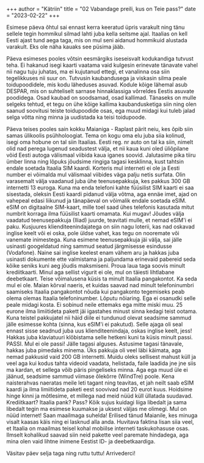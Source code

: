 +++
author = "Kätriin"
title = "02 Vabandage preili, kus on Teie pass?"
date = "2023-02-22"
+++

Esimese päeva õhtul sai ennast kerra keeratud üpris varakult ning tänu sellele tegin hommikul silmad lahti juba kella seitsme ajal. Itaalias on kell Eesti ajast tund aega taga, mis on mul seni aidanud hommikuid alustada varakult. Eks ole näha kauaks see püsima jääb.

Päeva esimeses pooles võtsin eesmärgiks iseseisvalt kodukandiga tutvust teha. Ei hakanud isegi kaarti vaatama vaid kulgesin erinevate tänavate vahel nii nagu tuju juhatas, ma ei kujutanud ettegi, et vanalinna osa siin tegelikkuses nii suur on. Tutvusin kaubandusega ja viskasin silma peale toidupoodidele, mis kodu läheduses asuvad. Kodule kõige lähemal asub DESPAR, mis on suhteliselt sarnase hinnaklassiga võrreldes Eestis asuvate poodidega. Osad kaubad on soodsamad, osad kallimad. Tänaseks on mulle selgeks tehtud, et tegu on ühe kõige kallima kaubandusketiga siin ning olen saanud soovitusi teiste toidupoodide osas, ega muud midagi kui tuleb jalad selga võtta ning minna ja uudistada ka teisi toidupoode. 

Päeva teises pooles sain kokku Maianiga - Raplast pärit neiu, kes õpib siin samas ülikoolis psühholoogiat. Tema on kogu oma elu juba siia kolinud, isegi oma hobune on tal siin Itaalias. Eesti reg. nr auto on tal ka siin, nimelt olid nad perega lugenud seadustest välja, et nii kaua kuni oled üliõpilane võid Eesti autoga välismaal viibida kaua iganes soovid. Jalutasime pika tiiru ümber linna ning lõpuks jõudsime ringiga tagasi kesklinna, kust tahtsin endale soetada Itaalia SIM kaardi. Korteris mul interneti ei ole ja Eesti number ei võimalda mul välismaal viibides väga palju netis surfata. Olin varasemalt välja vaadanud juba ühe teenusepakkuja, kes pakkus 300 GB internetti 13 euroga. Kuna ma enda telefoni kahte füüsilist SIM kaarti ei saa sisestada, oleksin Eesti kaardi pidanud välja võtma, aga ennäe imet, ajad on vahepeal edasi liikunud ja tänapäeval on võimalik endale soetada eSIM. eSIM on digitaalne SIM-kaart, mille toel saad ühes telefonis kasutada mitut numbrit korraga ilma füüsilist kaarti omamata. Kui mugav! Jõudes välja vaadatud teenusepakkuja (Iliad) juurde, teavitati mulle, et nemad eSIM'i ei paku. Kusjuures klienditeenindajatega on siin nagu loterii, kas nad oskavad inglise keelt või ei oska, pole üldse vahet, kas tegu on nooremate või vanemate inimestega. Kuna esimene teenusepakkuja jäi välja, sai jälle usinasti googeldatud ning sammud seatud järgmisesse esindusse (Vodafone). Naine sai inglise keelest enam vähem aru ja hakkas juba usinasti dokumente ette valmistama ja paljundama erinevaid pabereid seda kõike seniks kuni aeg jõudis maksmiseni. Proua laua taga soovis minult krediitkaarti. Minul aga sellist vigurit ei ole, mul on täiesti lihtlabane deebetkaart. Teise võimalusena küsis ta minult Itaalia pangakontot. Ka seda mul ei ole. Maian kõrval naeris, et kuidas saavad nad minult telefoninumbri saamiseks Itaalia pangakontot nõuda kui pangakonto tegemiseks peab olema olemas Itaalia telefoninumber. Lõputu nõiaring. Ega ei osanudki selle peale midagi kosta. Ei sobinud neile ettemaks ega mitte miski muu. 25 eurone ilma limiitideta pakett jäi igastahes minust sinna kedagi teist ootama. Kuna teistel pakkujatel nii häid diile ei tundunud olevat seadsime sammud jälle esimesse kohta (sinna, kus eSIM'i ei pakutud). Selle ajaga oli seal ennast sisse seadnud juba uus klienditeenindaja, oskas inglise keelt, jess! Hakkas juba klaviatuuri klõbistama selle hetkeni kuni ta küsis minult passi. PASSI. Mul ei ole passi! Jälle tagasi alguses. Astusime tagasi tänavale, hakkas juba pimedaks minema. Üks pakkuja oli veel läbi käimata, aga nemad pakkusid vaid 200 GB internetti. Muidu oleks sellisest mahust küll ja veel aga kui kodus tahta videoid vaadata, helistada, faile laadida jne jne siis ma kardan, et sellega võib päris pingeliseks minna. Aga ega muud üle ei jäänud, seadsime sammud viimase õlekõrre (WindTre) poole. Kena naisterahvas naeratas meile leti tagant ning teavitas, et jah neilt saab eSIM kaardi ja ilma limiitideta paketi eest soovivad nad 20 eurot kuus. Hoidsime hinge kinni ja mõtlesime, et millega nad meid nüüd küll üllatada suudavad. Krediitkaart? Itaalia pank? Pass? Kõik sujus kuidagi liiga libedalt ja sama libedalt tegin ma esimese kuumakse ja uksest väljas me olimegi. Mul on nüüd internet! Saan maailmaga suhelda! Erilised tänud Maianile, kes minuga visalt kaasas käis ning ei lasknud alla anda. Huvitava faktina lisan siia veel, et Itaalia on maailmas teisel kohal mobiilse interneti taskukohasuse osas. Ilmselt kohalikud saavad siin neid pakette veel paremate hindadega, aga mina olen vaid lihtne inimene Eestist ID- ja deebetkaardiga. 

Väsitav päev selja taga ning ruttu tuttu! Arrivederci!
